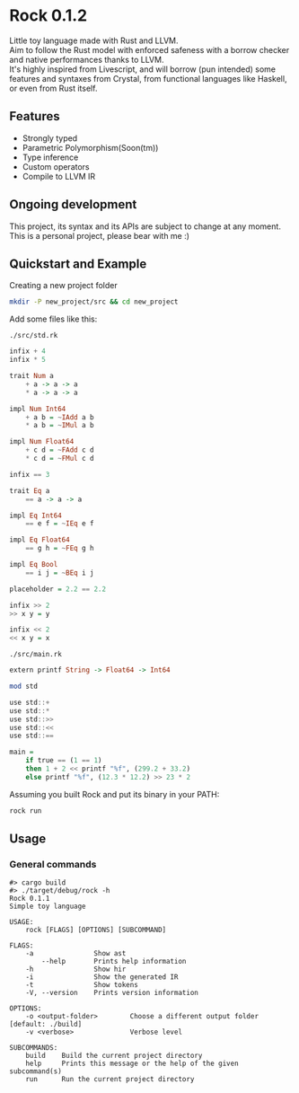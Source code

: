 # Rock 0.1.2

Little toy language made with Rust and LLVM.  
Aim to follow the Rust model with enforced safeness with a borrow checker and native performances thanks to LLVM.  
It's highly inspired from Livescript, and will borrow (pun intended) some features and syntaxes from Crystal, from functional languages like Haskell, or even from Rust itself.

## Features

- Strongly typed
- Parametric Polymorphism(Soon(tm))
- Type inference
- Custom operators
- Compile to LLVM IR

## Ongoing development

This project, its syntax and its APIs are subject to change at any moment. This is a personal project, please bear with me :)

## Quickstart and Example

Creating a new project folder

``` sh
mkdir -P new_project/src && cd new_project
```

Add some files like this:

`./src/std.rk`

``` haskell
infix + 4
infix * 5

trait Num a
    + a -> a -> a
    * a -> a -> a

impl Num Int64
    + a b = ~IAdd a b
    * a b = ~IMul a b

impl Num Float64
    + c d = ~FAdd c d
    * c d = ~FMul c d

infix == 3

trait Eq a
    == a -> a -> a

impl Eq Int64
    == e f = ~IEq e f

impl Eq Float64
    == g h = ~FEq g h

impl Eq Bool
    == i j = ~BEq i j

placeholder = 2.2 == 2.2

infix >> 2
>> x y = y

infix << 2
<< x y = x
```

`./src/main.rk`

```haskell
extern printf String -> Float64 -> Int64

mod std

use std::+
use std::*
use std::>>
use std::<<
use std::==

main =
    if true == (1 == 1)
    then 1 + 2 << printf "%f", (299.2 + 33.2)
    else printf "%f", (12.3 * 12.2) >> 23 * 2
```

Assuming you built Rock and put its binary in your PATH:

``` sh
rock run
```

## Usage

### General commands

```
#> cargo build
#> ./target/debug/rock -h
Rock 0.1.1
Simple toy language

USAGE:
    rock [FLAGS] [OPTIONS] [SUBCOMMAND]

FLAGS:
    -a               Show ast
        --help       Prints help information
    -h               Show hir
    -i               Show the generated IR
    -t               Show tokens
    -V, --version    Prints version information

OPTIONS:
    -o <output-folder>        Choose a different output folder [default: ./build]
    -v <verbose>              Verbose level

SUBCOMMANDS:
    build    Build the current project directory
    help     Prints this message or the help of the given subcommand(s)
    run      Run the current project directory
```

